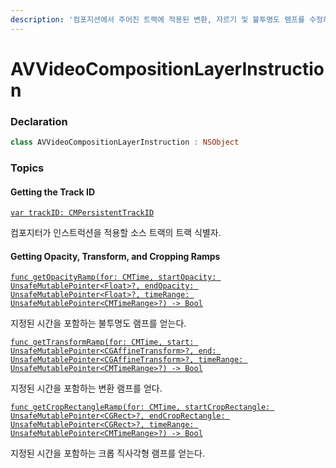 ```yaml
---
description: '컴포지션에서 주어진 트랙에 적용된 변환, 자르기 및 불투명도 램프를 수정하는 데 사용되는 객체.'
---
```


# AVVideoCompositionLayerInstruction

### Declaration

```swift
class AVVideoCompositionLayerInstruction : NSObject
```

### Topics

#### Getting the Track ID

[`var trackID: CMPersistentTrackID`](https://developer.apple.com/documentation/avfoundation/avvideocompositionlayerinstruction/1390240-trackid)

컴포지터가 인스트럭션을 적용할 소스 트랙의 트랙 식별자.

#### Getting Opacity, Transform, and Cropping Ramps

[`func getOpacityRamp(for: CMTime, startOpacity: UnsafeMutablePointer<Float>?, endOpacity: UnsafeMutablePointer<Float>?, timeRange: UnsafeMutablePointer<CMTimeRange>?) -> Bool`](https://developer.apple.com/documentation/avfoundation/avvideocompositionlayerinstruction/1388471-getopacityramp)

지정된 시간을 포함하는 불투명도 램프를 얻는다.

[`func getTransformRamp(for: CMTime, start: UnsafeMutablePointer<CGAffineTransform>?, end: UnsafeMutablePointer<CGAffineTransform>?, timeRange: UnsafeMutablePointer<CMTimeRange>?) -> Bool`](https://developer.apple.com/documentation/avfoundation/avvideocompositionlayerinstruction/1387257-gettransformramp)

지정된 시간을 포함하는 변환 램프를 얻다.

[`func getCropRectangleRamp(for: CMTime, startCropRectangle: UnsafeMutablePointer<CGRect>?, endCropRectangle: UnsafeMutablePointer<CGRect>?, timeRange: UnsafeMutablePointer<CMTimeRange>?) -> Bool`](https://developer.apple.com/documentation/avfoundation/avvideocompositionlayerinstruction/1387998-getcroprectangleramp)

지정된 시간을 포함하는 크롭 직사각형 램프를 얻는다.

